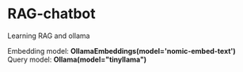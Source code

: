 # RAG-chatbot
Learning RAG and ollama

Embedding model: **OllamaEmbeddings(model='nomic-embed-text')**  
Query model: **Ollama(model="tinyllama")**
